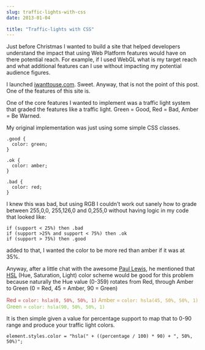 ```yaml
---
slug: traffic-lights-with-css
date: 2013-01-04
 
title: "Traffic-lights with CSS"
---
```


Just before Christmas I wanted to build a site that helped developers understand the impact that using Web Platform features would have on there potential reach.
For example, if I used WebGL what is my target reach and what additional features can I use without impacting my potential audience figures.  

I launched [iwanttouse.com](http://iwanttouse.com). Sweet. Anyway, that is not the point of this post.  One of the features of this site is.

One of the core features I wanted to implement was a traffic light system that graded the features like a traffic light. Green = Good, Red = Bad, Amber = Be Warned.  

My original implementation was just using some simple CSS classes.

    .good {
      color: green;
    }

    .ok {
      color: amber;
    }

    .bad {
      color: red;
    }

I knew this was bad, but using RGB I couldn't work out sanely how to grade between 255,0,0, 255,126,0 and 0,255,0 without having logic in my code that looked like:

    if (support < 25%) then .bad
    if (support >25% and support < 75%) then .ok
    if (support > 75%) then .good

added to that, I wanted the color to be more red than amber if it was at 35%.

Anyway, after a little chat with the awesome [Paul Lewis](http://twitter.com/aerotwist), he mentioned that [HSL](http://www.css3.info/preview/hsla/) (Hue, Saturation, Light) color scheme would be good for this problem
because naturally the Hue value (0-359) rotates from Red, through Amber to Green (0 = Red, 45 = Amber, 90 = Green)

<span style="color: hsla(0, 50%, 50%, 1)">Red = `color: hsla(0, 50%, 50%, 1)`</span>
<span style="color: hsla(45, 50%, 50%, 1)">Amber = `color: hsla(45, 50%, 50%, 1)`</span>
<span style="color: hsla(90, 50%, 50%, 1)">Green = `color: hsla(90, 50%, 50%, 1)`</span>

It is then simple given a value for percentage support to map that to 0-90 range and produce your traffic light colors.

    element.styles.color = "hsla(" + ((percentage / 100) * 90) + ", 50%, 50%)";

